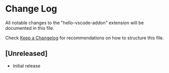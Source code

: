 # Change Log

All notable changes to the "hello-vscode-addon" extension will be documented in this file.

Check [Keep a Changelog](http://keepachangelog.com/) for recommendations on how to structure this file.

## [Unreleased]

- Initial release